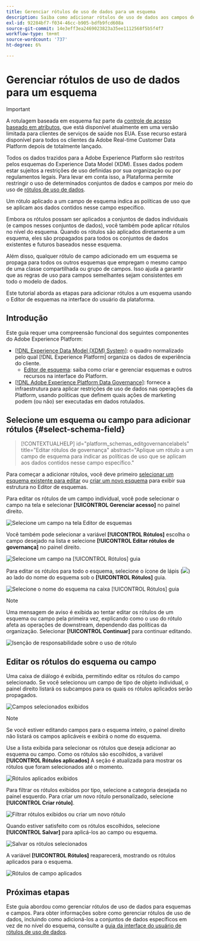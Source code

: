 ```yaml
---
title: Gerenciar rótulos de uso de dados para um esquema
description: Saiba como adicionar rótulos de uso de dados aos campos de esquema do Experience Data Model (XDM) na interface do Adobe Experience Platform.
exl-id: 92284bf7-f034-46cc-b905-bdfb9fcd608a
source-git-commit: 14e3eff3ea2469023823a35ee1112568f5b5f4f7
workflow-type: tm+mt
source-wordcount: '737'
ht-degree: 6%

---
```


# Gerenciar rótulos de uso de dados para um esquema

>[!IMPORTANT]
>
>A rotulagem baseada em esquema faz parte da [controle de acesso baseado em atributos](../../access-control/abac/overview.md), que está disponível atualmente em uma versão limitada para clientes de serviços de saúde nos EUA. Esse recurso estará disponível para todos os clientes da Adobe Real-time Customer Data Platform depois de totalmente lançado.

Todos os dados trazidos para a Adobe Experience Platform são restritos pelos esquemas do Experience Data Model (XDM). Esses dados podem estar sujeitos a restrições de uso definidas por sua organização ou por regulamentos legais. Para levar em conta isso, a Plataforma permite restringir o uso de determinados conjuntos de dados e campos por meio do uso de [rótulos de uso de dados](../../data-governance/labels/overview.md).

Um rótulo aplicado a um campo de esquema indica as políticas de uso que se aplicam aos dados contidos nesse campo específico.

Embora os rótulos possam ser aplicados a conjuntos de dados individuais (e campos nesses conjuntos de dados), você também pode aplicar rótulos no nível do esquema. Quando os rótulos são aplicados diretamente a um esquema, eles são propagados para todos os conjuntos de dados existentes e futuros baseados nesse esquema.

Além disso, qualquer rótulo de campo adicionado em um esquema se propaga para todos os outros esquemas que empregam o mesmo campo de uma classe compartilhada ou grupo de campos. Isso ajuda a garantir que as regras de uso para campos semelhantes sejam consistentes em todo o modelo de dados.

Este tutorial aborda as etapas para adicionar rótulos a um esquema usando o Editor de esquemas na interface do usuário da plataforma.

## Introdução

Este guia requer uma compreensão funcional dos seguintes componentes do Adobe Experience Platform:

* [[!DNL Experience Data Model (XDM) System]](../home.md): o quadro normalizado pelo qual [!DNL Experience Platform] organiza os dados de experiência do cliente.
   * [Editor de esquema](../ui/overview.md): saiba como criar e gerenciar esquemas e outros recursos na interface do Platform.
* [[!DNL Adobe Experience Platform Data Governance]](../../data-governance/home.md): fornece a infraestrutura para aplicar restrições de uso de dados nas operações da Platform, usando políticas que definem quais ações de marketing podem (ou não) ser executadas em dados rotulados.

## Selecione um esquema ou campo para adicionar rótulos {#select-schema-field}

>[!CONTEXTUALHELP]
>id="platform_schemas_editgovernancelabels"
>title="Editar rótulos de governança"
>abstract="Aplique um rótulo a um campo de esquema para indicar as políticas de uso que se aplicam aos dados contidos nesse campo específico."

Para começar a adicionar rótulos, você deve primeiro [selecionar um esquema existente para editar](../ui/resources/schemas.md#edit) ou [criar um novo esquema](../ui/resources/schemas.md#create) para exibir sua estrutura no Editor de esquemas.

Para editar os rótulos de um campo individual, você pode selecionar o campo na tela e selecionar **[!UICONTROL Gerenciar acesso]** no painel direito.

![Selecione um campo na tela Editor de esquemas](../images/tutorials/labels/manage-access.png)

Você também pode selecionar a variável **[!UICONTROL Rótulos]** escolha o campo desejado na lista e selecione **[!UICONTROL Editar rótulos de governança]** no painel direito.

![Selecione um campo na [!UICONTROL Rótulos] guia](../images/tutorials/labels/select-field-on-labels-tab.png)

Para editar os rótulos para todo o esquema, selecione o ícone de lápis (![](../images/tutorials/labels/pencil-icon.png)) ao lado do nome do esquema sob o **[!UICONTROL Rótulos]** guia.

![Selecione o nome do esquema na caixa [!UICONTROL Rótulos] guia](../images/tutorials/labels/select-schema-on-labels-tab.png)

>[!NOTE]
>
>Uma mensagem de aviso é exibida ao tentar editar os rótulos de um esquema ou campo pela primeira vez, explicando como o uso do rótulo afeta as operações de downstream, dependendo das políticas da organização. Selecionar **[!UICONTROL Continuar]** para continuar editando.
>
>![Isenção de responsabilidade sobre o uso de rótulo](../images/tutorials/labels/disclaimer.png)

## Editar os rótulos do esquema ou campo

Uma caixa de diálogo é exibida, permitindo editar os rótulos do campo selecionado. Se você selecionou um campo de tipo de objeto individual, o painel direito listará os subcampos para os quais os rótulos aplicados serão propagados.

![Campos selecionados exibidos](../images/tutorials/labels/edit-labels.png)

>[!NOTE]
>
>Se você estiver editando campos para o esquema inteiro, o painel direito não listará os campos aplicáveis e exibirá o nome do esquema.

Use a lista exibida para selecionar os rótulos que deseja adicionar ao esquema ou campo. Como os rótulos são escolhidos, a variável **[!UICONTROL Rótulos aplicados]** A seção é atualizada para mostrar os rótulos que foram selecionados até o momento.

![Rótulos aplicados exibidos](../images/tutorials/labels/applied-labels.png)

Para filtrar os rótulos exibidos por tipo, selecione a categoria desejada no painel esquerdo. Para criar um novo rótulo personalizado, selecione **[!UICONTROL Criar rótulo]**.

![Filtrar rótulos exibidos ou criar um novo rótulo](../images/tutorials/labels/filter-and-create-custom.png)

Quando estiver satisfeito com os rótulos escolhidos, selecione **[!UICONTROL Salvar]** para aplicá-los ao campo ou esquema.

![Salvar os rótulos selecionados](../images/tutorials/labels/save-labels.png)

A variável **[!UICONTROL Rótulos]** reaparecerá, mostrando os rótulos aplicados para o esquema.

![Rótulos de campo aplicados](../images/tutorials/labels/field-labels-added.png)

## Próximas etapas

Este guia abordou como gerenciar rótulos de uso de dados para esquemas e campos. Para obter informações sobre como gerenciar rótulos de uso de dados, incluindo como adicioná-los a conjuntos de dados específicos em vez de no nível do esquema, consulte a [guia da interface do usuário de rótulos de uso de dados](../../data-governance/labels/user-guide.md).

